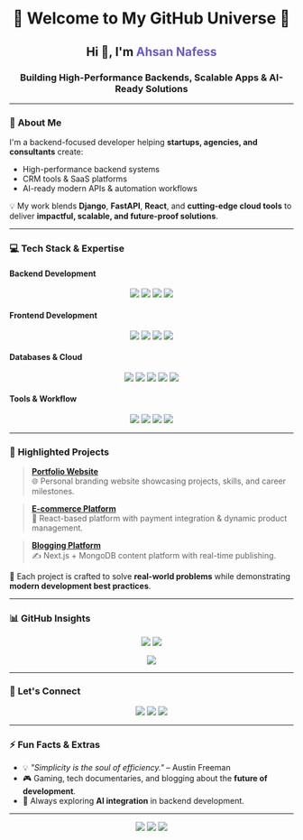 <h1 align="center">🚀 Welcome to My GitHub Universe 🚀</h1>
<h2 align="center">Hi 👋, I'm <span style="color:#6A5ACD;">Ahsan Nafess</span></h2>
<h3 align="center">Building High-Performance Backends, Scalable Apps & AI-Ready Solutions</h3>

---

### 🌟 **About Me**
I'm a backend-focused developer helping **startups, agencies, and consultants** create:
- High-performance backend systems  
- CRM tools & SaaS platforms  
- AI-ready modern APIs & automation workflows  

💡 My work blends **Django**, **FastAPI**, **React**, and **cutting-edge cloud tools** to deliver **impactful, scalable, and future-proof solutions**.

---

### 💻 **Tech Stack & Expertise**

#### **Backend Development**
<p align="center">
  <img src="https://img.shields.io/badge/Django-%23092E20.svg?style=for-the-badge&logo=django&logoColor=white" />
  <img src="https://img.shields.io/badge/FastAPI-%23009688.svg?style=for-the-badge&logo=fastapi&logoColor=white" />
  <img src="https://img.shields.io/badge/Flask-%23000000.svg?style=for-the-badge&logo=flask&logoColor=white" />
  <img src="https://img.shields.io/badge/GraphQL-E10098?style=for-the-badge&logo=graphql&logoColor=white" />
</p>

#### **Frontend Development**
<p align="center">
  <img src="https://img.shields.io/badge/React-%2361DAFB.svg?style=for-the-badge&logo=react&logoColor=black" />
  <img src="https://img.shields.io/badge/Next.js-black?style=for-the-badge&logo=next.js&logoColor=white" />
  <img src="https://img.shields.io/badge/TailwindCSS-%2338B2AC.svg?style=for-the-badge&logo=tailwind-css&logoColor=white" />
  <img src="https://img.shields.io/badge/Bootstrap-%23563D7C.svg?style=for-the-badge&logo=bootstrap&logoColor=white" />
</p>

#### **Databases & Cloud**
<p align="center">
  <img src="https://img.shields.io/badge/PostgreSQL-%23316192.svg?style=for-the-badge&logo=postgresql&logoColor=white" />
  <img src="https://img.shields.io/badge/MySQL-%2300f.svg?style=for-the-badge&logo=mysql&logoColor=white" />
  <img src="https://img.shields.io/badge/Firebase-%23FFCA28.svg?style=for-the-badge&logo=firebase&logoColor=black" />
  <img src="https://img.shields.io/badge/AWS-%23FF9900.svg?style=for-the-badge&logo=amazon-aws&logoColor=white" />
  <img src="https://img.shields.io/badge/Docker-%230db7ed.svg?style=for-the-badge&logo=docker&logoColor=white" />
</p>

#### **Tools & Workflow**
<p align="center">
  <img src="https://img.shields.io/badge/Git-%23F05033.svg?style=for-the-badge&logo=git&logoColor=white" />
  <img src="https://img.shields.io/badge/GitHub-%23181717.svg?style=for-the-badge&logo=github&logoColor=white" />
  <img src="https://img.shields.io/badge/VSCode-%23007ACC.svg?style=for-the-badge&logo=visual-studio-code&logoColor=white" />
  <img src="https://img.shields.io/badge/Notion-%23000000.svg?style=for-the-badge&logo=notion&logoColor=white" />
</p>

---

### 📂 **Highlighted Projects**

> **[Portfolio Website](https://ahsannafees903.github.io/portfolio/)**  
> 🌐 Personal branding website showcasing projects, skills, and career milestones.

> **[E-commerce Platform](https://github.com/ahsannafees903/ecommerce-app)**  
> 🛒 React-based platform with payment integration & dynamic product management.

> **[Blogging Platform](https://github.com/ahsannafees903/blog-app)**  
> ✍️ Next.js + MongoDB content platform with real-time publishing.

💬 Each project is crafted to solve **real-world problems** while demonstrating **modern development best practices**.

---

### 📊 **GitHub Insights**
<p align="center">
  <img src="https://github-readme-stats.vercel.app/api?username=ahsannafees903&show_icons=true&theme=radical" />
  <img src="https://github-readme-streak-stats.herokuapp.com/?user=ahsannafees903&theme=radical" />
</p>
<p align="center">
  <img src="https://github-readme-stats.vercel.app/api/top-langs?username=ahsannafees903&layout=compact&theme=radical" />
</p>

---

### 🤝 **Let's Connect**
<p align="center">
  <a href="https://linkedin.com/in/m-ahsan-nafees-237a8a259"><img src="https://img.shields.io/badge/LinkedIn-%230077B5.svg?style=for-the-badge&logo=linkedin&logoColor=white" /></a>
  <a href="https://leetcode.com/m_ahsan_nafees"><img src="https://img.shields.io/badge/LeetCode-%23FFA116.svg?style=for-the-badge&logo=leetcode&logoColor=black" /></a>
  <a href="https://stackoverflow.com/users/m-ahsan-nafees"><img src="https://img.shields.io/badge/StackOverflow-%23FE7A16.svg?style=for-the-badge&logo=stackoverflow&logoColor=white" /></a>
</p>

---

### ⚡ **Fun Facts & Extras**
- 💡 _"Simplicity is the soul of efficiency."_ – Austin Freeman  
- 🎮 Gaming, tech documentaries, and blogging about the **future of development**.  
- 🚀 Always exploring **AI integration** in backend development.  

---

<p align="center">
  <img src="https://komarev.com/ghpvc/?username=ahsannafees903&label=Visitors&color=blue&style=flat-square" />
  <img src="https://img.shields.io/github/followers/ahsannafees903?label=Followers&style=social" />
  <img src="https://img.shields.io/github/stars/ahsannafees903?style=social" />
</p>
